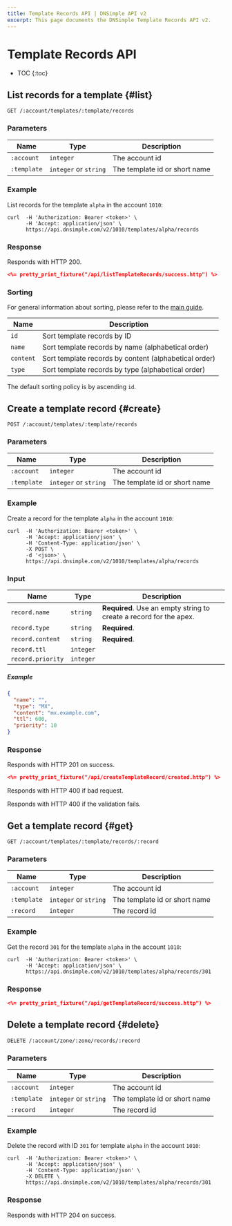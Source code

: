 ```yaml
---
title: Template Records API | DNSimple API v2
excerpt: This page documents the DNSimple Template Records API v2.
---
```


# Template Records API

* TOC
{:toc}


## List records for a template {#list}

    GET /:account/templates/:template/records

### Parameters

Name | Type | Description
-----|------|------------
`:account` | `integer` | The account id
`:template` | `integer` or `string` | The template id or short name

### Example

List records for the template `alpha` in the account `1010`:

    curl  -H 'Authorization: Bearer <token>' \
          -H 'Accept: application/json' \
          https://api.dnsimple.com/v2/1010/templates/alpha/records

### Response

Responds with HTTP 200.

~~~json
<%= pretty_print_fixture("/api/listTemplateRecords/success.http") %>
~~~

### Sorting

For general information about sorting, please refer to the [main guide](/v2/#sorting).

Name | Description
-----|------------
`id` | Sort template records by ID
`name` | Sort template records by name (alphabetical order)
`content` | Sort template records by content (alphabetical order)
`type` | Sort template records by type (alphabetical order)

The default sorting policy is by ascending `id`.


## Create a template record {#create}

    POST /:account/templates/:template/records

### Parameters

Name | Type | Description
-----|------|------------
`:account` | `integer` | The account id
`:template` | `integer` or `string` | The template id or short name

### Example

Create a record for the template `alpha` in the account `1010`:

    curl  -H 'Authorization: Bearer <token>' \
          -H 'Accept: application/json' \
          -H 'Content-Type: application/json' \
          -X POST \
          -d '<json>' \
          https://api.dnsimple.com/v2/1010/templates/alpha/records

### Input

Name | Type | Description
-----|------|------------
`record.name` | `string` | **Required**. Use an empty string to create a record for the apex.
`record.type` | `string` | **Required**.
`record.content` | `string` | **Required**.
`record.ttl` | `integer` |
`record.priority` | `integer` |

##### Example

~~~json
{
  "name": "",
  "type": "MX",
  "content": "mx.example.com",
  "ttl": 600,
  "priority": 10
}
~~~

### Response

Responds with HTTP 201 on success.

~~~json
<%= pretty_print_fixture("/api/createTemplateRecord/created.http") %>
~~~

Responds with HTTP 400 if bad request.

Responds with HTTP 400 if the validation fails.


## Get a template record {#get}

    GET /:account/templates/:template/records/:record

### Parameters

Name | Type | Description
-----|------|------------
`:account` | `integer` | The account id
`:template` | `integer` or `string` | The template id or short name
`:record` | `integer` | The record id

### Example

Get the record `301` for the template `alpha` in the account `1010`:

    curl  -H 'Authorization: Bearer <token>' \
          -H 'Accept: application/json' \
          https://api.dnsimple.com/v2/1010/templates/alpha/records/301

### Response

~~~json
<%= pretty_print_fixture("/api/getTemplateRecord/success.http") %>
~~~


## Delete a template record {#delete}

    DELETE /:account/zone/:zone/records/:record

### Parameters

Name | Type | Description
-----|------|------------
`:account` | `integer` | The account id
`:template` | `integer` or `string` | The template id or short name
`:record` | `integer` | The record id

### Example

Delete the record with ID `301` for template `alpha` in the account `1010`:

    curl  -H 'Authorization: Bearer <token>' \
          -H 'Accept: application/json' \
          -H 'Content-Type: application/json' \
          -X DELETE \
          https://api.dnsimple.com/v2/1010/templates/alpha/records/301

### Response

Responds with HTTP 204 on success.

